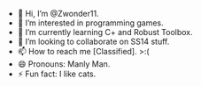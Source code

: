 - 👋 Hi, I’m @Zwonder11.
- 👀 I’m interested in programming games.
- 🌱 I’m currently learning C+ and Robust Toolbox.
- 💞️ I’m looking to collaborate on SS14 stuff.
- 📫 How to reach me [Classified]. >:(
- 😄 Pronouns: Manly Man.
- ⚡ Fun fact: I like cats.

<!---
Zwonder11/Zwonder11 is a ✨ special ✨ repository because its `README.md` (this file) appears on your GitHub profile.
You can click the Preview link to take a look at your changes.
--->
